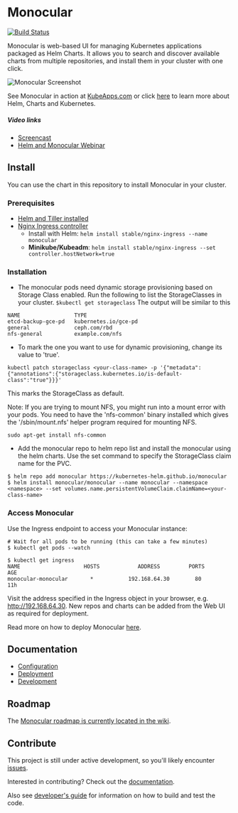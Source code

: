# Monocular
[![Build
Status](https://travis-ci.org/kubernetes-helm/monocular.svg?branch=master)](https://travis-ci.org/kubernetes-helm/monocular)

Monocular is web-based UI for managing Kubernetes applications packaged as Helm
Charts. It allows you to search and discover available charts from multiple
repositories, and install them in your cluster with one click.

![Monocular Screenshot](docs/MonocularScreenshot.gif)

See Monocular in action at [KubeApps.com](https://kubeapps.com) or click [here](docs/about.md) to learn more about Helm, Charts and Kubernetes.

##### Video links
- [Screencast](https://www.youtube.com/watch?v=YoEbvDrI5ng)
- [Helm and Monocular Webinar](https://www.youtube.com/watch?v=u8kDkHgRbWQ)

## Install

You can use the chart in this repository to install Monocular in your cluster.

### Prerequisites
- [Helm and Tiller installed](https://github.com/kubernetes/helm/blob/master/docs/quickstart.md)
- [Nginx Ingress controller](https://kubeapps.com/charts/stable/nginx-ingress)
  - Install with Helm: `helm install stable/nginx-ingress --name monocular`
  - **Minikube/Kubeadm**: `helm install stable/nginx-ingress --set controller.hostNetwork=true`

### Installation
- The monocular pods need dynamic storage provisioning based on Storage Class enabled. Run the following to list the StorageClasses in your cluster.
`$kubectl get storageclass`
The output will be similar to this
```console
NAME                 TYPE
etcd-backup-gce-pd   kubernetes.io/gce-pd
general              ceph.com/rbd
nfs-general          example.com/nfs
```

- To mark the one you want to use for dynamic provisioning, change its value to 'true'.

`kubectl patch storageclass <your-class-name> -p '{"metadata": {"annotations":{"storageclass.kubernetes.io/is-default-class":"true"}}}'`

This marks the StorageClass as default.

Note: If you are trying to mount NFS, you might run into a mount error with your pods. You need to have the 'nfs-common' binary installed which gives the '/sbin/mount.nfs' helper program required for mounting NFS.

`sudo apt-get install nfs-common`

- Add the monocular repo to helm repo list and install the monocular using the helm charts. Use the set command to specify the StorageClass claim name for the PVC. 
```console
$ helm repo add monocular https://kubernetes-helm.github.io/monocular
$ helm install monocular/monocular --name monocular --namespace <namespace> --set volumes.name.persistentVolumeClaim.claimName=<your-class-name> 
```

### Access Monocular

Use the Ingress endpoint to access your Monocular instance:

```console
# Wait for all pods to be running (this can take a few minutes)
$ kubectl get pods --watch

$ kubectl get ingress
NAME                    HOSTS            ADDRESS         PORTS      AGE
monocular-monocular       *           192.168.64.30        80        11h
```

Visit the address specified in the Ingress object in your browser, e.g. http://192.168.64.30. New repos and charts can be added from the Web UI as required for deployment.

Read more on how to deploy Monocular [here](deployment/monocular/README.md).

## Documentation

- [Configuration](deployment/monocular/README.md#configuration)
- [Deployment](deployment/monocular/README.md)
- [Development](docs/development.md)

## Roadmap

The [Monocular roadmap is currently located in the wiki](https://github.com/kubernetes-helm/monocular/wiki/Roadmap).

## Contribute

This project is still under active development, so you'll likely encounter
[issues](https://github.com/kubernetes-helm/monocular/issues).

Interested in contributing? Check out the [documentation](CONTRIBUTING.md).

Also see [developer's guide](docs/development.md) for information on how to
build and test the code.
